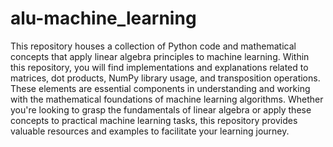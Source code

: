 # alu-machine_learning
This repository houses a collection of Python code and mathematical concepts that apply linear algebra principles to machine learning. Within this repository, you will find implementations and explanations related to matrices, dot products, NumPy library usage, and transposition operations. These elements are essential components in understanding and working with the mathematical foundations of machine learning algorithms. Whether you're looking to grasp the fundamentals of linear algebra or apply these concepts to practical machine learning tasks, this repository provides valuable resources and examples to facilitate your learning journey.
